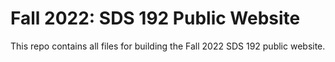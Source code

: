 # Fall 2022: SDS 192 Public Website

This repo contains all files for building the Fall 2022 SDS 192 public website. 
